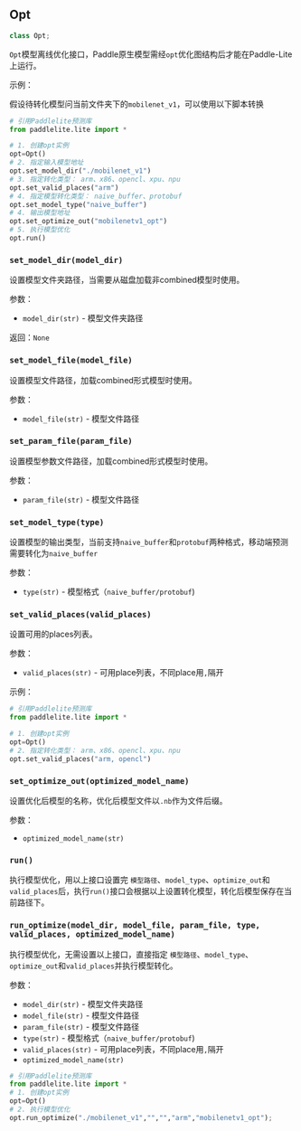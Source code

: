 ## Opt

```python
class Opt;
```

`Opt`模型离线优化接口，Paddle原生模型需经`opt`优化图结构后才能在Paddle-Lite上运行。

示例：  

假设待转化模型问当前文件夹下的`mobilenet_v1`，可以使用以下脚本转换

```python
# 引用Paddlelite预测库
from paddlelite.lite import *

# 1. 创建opt实例
opt=Opt()
# 2. 指定输入模型地址 
opt.set_model_dir("./mobilenet_v1")
# 3. 指定转化类型： arm、x86、opencl、xpu、npu
opt.set_valid_places("arm")
# 4. 指定模型转化类型： naive_buffer、protobuf
opt.set_model_type("naive_buffer")
# 4. 输出模型地址
opt.set_optimize_out("mobilenetv1_opt")
# 5. 执行模型优化
opt.run()
```

### `set_model_dir(model_dir)`

设置模型文件夹路径，当需要从磁盘加载非combined模型时使用。

参数：

- `model_dir(str)` - 模型文件夹路径

返回：`None`



### `set_model_file(model_file)`

设置模型文件路径，加载combined形式模型时使用。

参数：

- `model_file(str)` - 模型文件路径



### `set_param_file(param_file)`

设置模型参数文件路径，加载combined形式模型时使用。

参数：

- `param_file(str)` - 模型文件路径


### `set_model_type(type)`

设置模型的输出类型，当前支持`naive_buffer`和`protobuf`两种格式，移动端预测需要转化为`naive_buffer`

参数：

- `type(str)` - 模型格式（`naive_buffer/protobuf`)



### `set_valid_places(valid_places)`

设置可用的places列表。

参数：

- `valid_places(str)` - 可用place列表，不同place用`,`隔开

示例：

```python
# 引用Paddlelite预测库
from paddlelite.lite import *

# 1. 创建opt实例
opt=Opt()
# 2. 指定转化类型： arm、x86、opencl、xpu、npu
opt.set_valid_places("arm, opencl")
```




### `set_optimize_out(optimized_model_name)`

设置优化后模型的名称，优化后模型文件以`.nb`作为文件后缀。

参数：

- `optimized_model_name(str)`

### `run()`

执行模型优化，用以上接口设置完 `模型路径`、`model_type`、`optimize_out`和`valid_places`后，执行`run()`接口会根据以上设置转化模型，转化后模型保存在当前路径下。


### `run_optimize(model_dir, model_file, param_file, type, valid_places, optimized_model_name)`

执行模型优化，无需设置以上接口，直接指定 `模型路径`、`model_type`、`optimize_out`和`valid_places`并执行模型转化。

参数：

- `model_dir(str)` - 模型文件夹路径
- `model_file(str)` - 模型文件路径
- `param_file(str)` - 模型文件路径
- `type(str)` - 模型格式（`naive_buffer/protobuf`)
- `valid_places(str)` - 可用place列表，不同place用`,`隔开
- `optimized_model_name(str)`

```python
# 引用Paddlelite预测库
from paddlelite.lite import *
# 1. 创建opt实例
opt=Opt()
# 2. 执行模型优化
opt.run_optimize("./mobilenet_v1","","","arm","mobilenetv1_opt");
```
